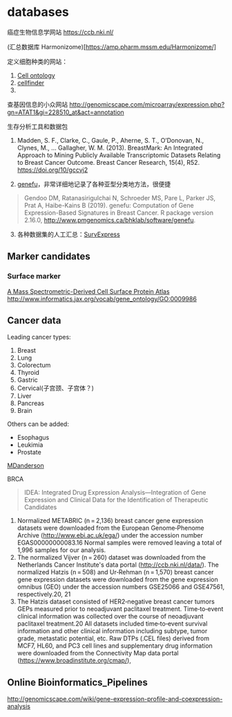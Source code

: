 # databases

癌症生物信息学网站
https://ccb.nki.nl/


(汇总数据库 Harmonizome)[https://amp.pharm.mssm.edu/Harmonizome/]

定义细胞种类的网站：
1. [Cell ontology](http://bioportal.bioontology.org/ontologies/CL?p=classes&conceptid=CL%3A0000057#details)
2. [cellfinder](http://cellfinder.org/ontology?id=CF_38039)
3.


查基因信息的小众网站
http://genomicscape.com/microarray/expression.php?gn=ATAT1&gi=228510_at&act=annotation


生存分析工具和数据包
1. Madden, S. F., Clarke, C., Gaule, P., Aherne, S. T., O’Donovan, N., Clynes, M., … Gallagher, W. M. (2013). BreastMark: An Integrated Approach to Mining Publicly Available Transcriptomic Datasets Relating to Breast Cancer Outcome. Breast Cancer Research, 15(4), R52. https://doi.org/10/gccvj2

2. [genefu](http://www.bioconductor.org/packages/release/bioc/html/genefu.html)，非常详细地记录了各种亚型分类地方法，很便捷
  >Gendoo DM, Ratanasirigulchai N, Schroeder MS, Pare L, Parker JS, Prat A, Haibe-Kains B (2019). genefu: Computation of Gene Expression-Based Signatures in Breast Cancer. R package version 2.16.0, http://www.pmgenomics.ca/bhklab/software/genefu.

3. 各种数据集的人工汇总：[SurvExpress](http://23.96.106.14:8080/Biomatec/SurvivaX.jsp)


## Marker candidates

### Surface marker

[A Mass Spectrometric-Derived Cell Surface Protein Atlas](http://wlab.ethz.ch/cspa/#highlights)
http://www.informatics.jax.org/vocab/gene_ontology/GO:0009986


## Cancer data


Leading cancer types:
 1. Breast
 2. Lung
 3. Colorectum
 4. Thyroid
 5. Gastric
 6. Cervical(子宫颈、子宫体？)
 7. Liver
 8. Pancreas
 9. Brain


Others can be added:
 - Esophagus
 - Leukimia
 - Prostate

[MDanderson](https://bioinformatics.mdanderson.org/public-datasets/)


BRCA


> IDEA: Integrated Drug Expression Analysis—Integration of Gene Expression and Clinical Data for the Identification of Therapeutic Candidates
1. Normalized METABRIC (n = 2,136) breast cancer gene expression datasets were downloaded from the European Genome‐Phenome Archive (http://www.ebi.ac.uk/ega/) under the accession number EGAS00000000083.16 Normal samples were removed leaving a total of 1,996 samples for our analysis.
2. The normalized Vijver (n = 260) dataset was downloaded from the Netherlands Cancer Institute's data portal (http://ccb.nki.nl/data/). The normalized Hatzis (n = 508) and Ur‐Rehman (n = 1,570) breast cancer gene expression datasets were downloaded from the gene expression omnibus (GEO) under the accession numbers GSE25066 and GSE47561, respectively.20, 21
3. The Hatzis dataset consisted of HER2‐negative breast cancer tumors GEPs measured prior to neoadjuvant paclitaxel treatment. Time‐to‐event clinical information was collected over the course of neoadjuvant paclitaxel treatment.20
All datasets included time‐to‐event survival information and other clinical information including subtype, tumor grade, metastatic potential, etc.
Raw DTPs (.CEL files) derived from MCF7, HL60, and PC3 cell lines and supplementary drug information were downloaded from the Connectivity Map data portal (https://www.broadinstitute.org/cmap/),


## Online Bioinformatics_Pipelines
http://genomicscape.com/wiki/gene-expression-profile-and-coexpression-analysis

